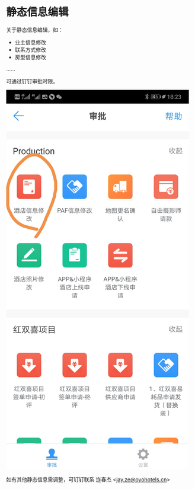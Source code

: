 # 静态信息编辑

关于静态信息编辑，如：

* 业主信息修改
* 联系方式修改
* 房型信息修改

……

可通过钉钉审批时限。

![](../.gitbook/assets/image%20%28120%29.png)

如有其他静态信息需调整，可钉钉联系 迮春杰 &lt;jay.ze@oyohotels.cn&gt;

